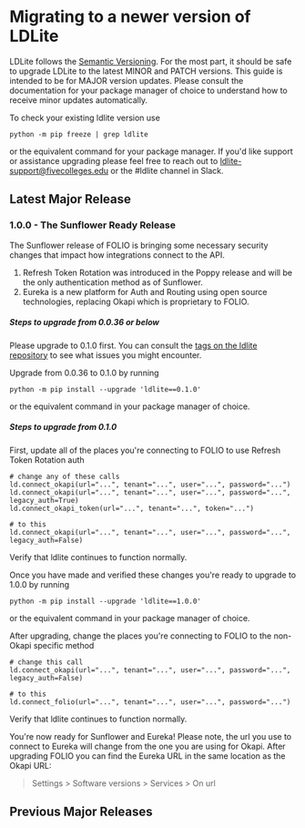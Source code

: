 # Migrating to a newer version of LDLite

LDLite follows the [Semantic Versioning](https://semver.org/).
For the most part, it should be safe to upgrade LDLite to the latest MINOR and PATCH versions.
This guide is intended to be for MAJOR version updates.
Please consult the documentation for your package manager of choice to understand how to receive minor updates automatically.

To check your existing ldlite version use
```
python -m pip freeze | grep ldlite
```
or the equivalent command for your package manager.
If you'd like support or assistance upgrading please feel free to reach out to ldlite-support@fivecolleges.edu or the #ldlite channel in Slack.

## Latest Major Release

### 1.0.0 - The Sunflower Ready Release

The Sunflower release of FOLIO is bringing some necessary security changes that impact how integrations connect to the API.
1. Refresh Token Rotation was introduced in the Poppy release and will be the only authentication method as of Sunflower.
1. Eureka is a new platform for Auth and Routing using open source technologies, replacing Okapi which is proprietary to FOLIO.

##### Steps to upgrade from 0.0.36 or below

Please upgrade to 0.1.0 first.
You can consult the [tags on the ldlite repository](https://github.com/library-data-platform/ldlite/tags) to see what issues you might encounter.

Upgrade from 0.0.36 to 0.1.0 by running
```
python -m pip install --upgrade 'ldlite==0.1.0'
```
or the equivalent command in your package manager of choice.

##### Steps to upgrade from 0.1.0

First, update all of the places you're connecting to FOLIO to use Refresh Token Rotation auth
```
# change any of these calls
ld.connect_okapi(url="...", tenant="...", user="...", password="...")
ld.connect_okapi(url="...", tenant="...", user="...", password="...", legacy_auth=True)
ld.connect_okapi_token(url="...", tenant="...", token="...")

# to this
ld.connect_okapi(url="...", tenant="...", user="...", password="...", legacy_auth=False)
```
Verify that ldlite continues to function normally.

Once you have made and verified these changes you're ready to upgrade to 1.0.0 by running
```
python -m pip install --upgrade 'ldlite==1.0.0'
```
or the equivalent command in your package manager of choice.

After upgrading, change the places you're connecting to FOLIO to the non-Okapi specific method
```
# change this call
ld.connect_okapi(url="...", tenant="...", user="...", password="...", legacy_auth=False)

# to this
ld.connect_folio(url="...", tenant="...", user="...", password="...")
```
Verify that ldlite continues to function normally.

You're now ready for Sunflower and Eureka! Please note, the url you use to connect to Eureka will change from the one you are using for Okapi.
After upgrading FOLIO you can find the Eureka URL in the same location as the Okapi URL:
> Settings > Software versions > Services > On url

## Previous Major Releases
